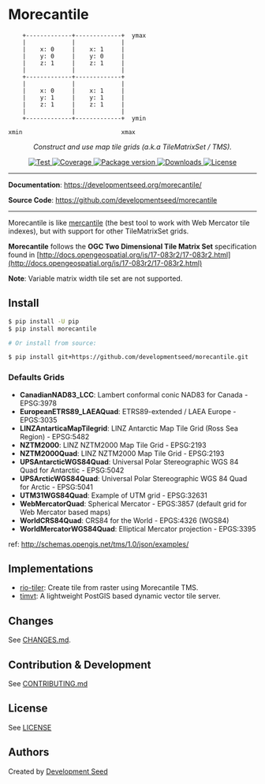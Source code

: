 # Morecantile

```
    +-------------+-------------+  ymax
    |             |             |
    |    x: 0     |    x: 1     |
    |    y: 0     |    y: 0     |
    |    z: 1     |    z: 1     |
    |             |             |
    +-------------+-------------+
    |             |             |
    |    x: 0     |    x: 1     |
    |    y: 1     |    y: 1     |
    |    z: 1     |    z: 1     |
    |             |             |
    +-------------+-------------+  ymin

xmin                            xmax
```

<p align="center">
  <em>Construct and use map tile grids (a.k.a TileMatrixSet / TMS).</em>
</p>
<p align="center">
  <a href="https://github.com/developmentseed/morecantile/actions?query=workflow%3ACI" target="_blank">
      <img src="https://github.com/developmentseed/morecantile/workflows/CI/badge.svg" alt="Test">
  </a>
  <a href="https://codecov.io/gh/developmentseed/morecantile" target="_blank">
      <img src="https://codecov.io/gh/developmentseed/morecantile/branch/master/graph/badge.svg" alt="Coverage">
  </a>
  <a href="https://pypi.org/project/morecantile" target="_blank">
      <img src="https://img.shields.io/pypi/v/morecantile?color=%2334D058&label=pypi%20package" alt="Package version">
  </a>
  <a href="https://pypistats.org/packages/morecantile" target="_blank">
      <img src="https://img.shields.io/pypi/dm/morecantile.svg" alt="Downloads">
  </a>
  <a href="https://github.com/developmentseed/morecantile/blob/master/LICENSE" target="_blank">
      <img src="https://img.shields.io/github/license/developmentseed/morecantile.svg" alt="License">
  </a>
</p>

---

**Documentation**: <a href="https://developmentseed.org/morecantile/" target="_blank">https://developmentseed.org/morecantile/</a>

**Source Code**: <a href="https://github.com/developmentseed/morecantile" target="_blank">https://github.com/developmentseed/morecantile</a>

---

Morecantile is like [mercantile](https://github.com/mapbox/mercantile) (the best tool to work with Web Mercator tile indexes), but with support for other TileMatrixSet grids.

**Morecantile** follows the **OGC Two Dimensional Tile Matrix Set** specification found in [http://docs.opengeospatial.org/is/17-083r2/17-083r2.html](http://docs.opengeospatial.org/is/17-083r2/17-083r2.html)

**Note**: Variable matrix width tile set are not supported.

## Install

```bash
$ pip install -U pip
$ pip install morecantile

# Or install from source:

$ pip install git+https://github.com/developmentseed/morecantile.git
```

### Defaults Grids

- **CanadianNAD83_LCC**: Lambert conformal conic NAD83 for Canada - EPSG:3978
- **EuropeanETRS89_LAEAQuad**: ETRS89-extended / LAEA Europe - EPGS:3035
- **LINZAntarticaMapTilegrid**: LINZ Antarctic Map Tile Grid (Ross Sea Region) - EPSG:5482
- **NZTM2000**: LINZ NZTM2000 Map Tile Grid - EPSG:2193
- **NZTM2000Quad**: LINZ NZTM2000 Map Tile Grid - EPSG:2193
- **UPSAntarcticWGS84Quad**: Universal Polar Stereographic WGS 84 Quad for Antarctic - EPSG:5042
- **UPSArcticWGS84Quad**: Universal Polar Stereographic WGS 84 Quad for Arctic - EPSG:5041
- **UTM31WGS84Quad**: Example of UTM grid - EPSG:32631
- **WebMercatorQuad**: Spherical Mercator - EPGS:3857 (default grid for Web Mercator based maps)
- **WorldCRS84Quad**: CRS84 for the World - EPGS:4326 (WGS84)
- **WorldMercatorWGS84Quad**: Elliptical Mercator projection - EPGS:3395

ref: http://schemas.opengis.net/tms/1.0/json/examples/

## Implementations

- [rio-tiler](https://github.com/cogeotiff/rio-tiler): Create tile from raster using Morecantile TMS.
- [timvt](https://github.com/developmentseed/timvt): A lightweight PostGIS based dynamic vector tile server.

## Changes

See [CHANGES.md](https://github.com/developmentseed/morecantile/blob/master/CHANGES.md).

## Contribution & Development

See [CONTRIBUTING.md](https://github.com/developmentseed/morecantile/blob/master/CONTRIBUTING.md)

## License

See [LICENSE](https://github.com/developmentseed/morecantile/blob/master/LICENSE)

## Authors

Created by [Development Seed](<http://developmentseed.org>)
